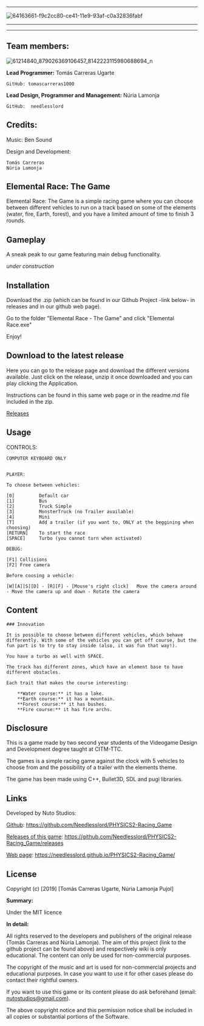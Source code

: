 

***


![64163661-f9c2cc80-ce41-11e9-93af-c0a32836fabf](https://user-images.githubusercontent.com/51851736/67636048-b37f6c00-f8cc-11e9-985d-322d39fa4bb5.png)


***

***



## Team members:



![61214840_879026369106457_8142223115980688694_n](https://user-images.githubusercontent.com/51851736/67637050-06f6b780-f8d7-11e9-8b8e-220f0fed8d5e.jpg)



**Lead Programmer:** Tomás Carreras Ugarte

	GitHub: tomascarreras1000

**Lead Design, Programmer and Management:** Núria Lamonja

	GitHub:	 needlesslord



## Credits:


Music:
	Ben Sound


Design and Development: 

	Tomás Carreras
	Núria Lamonja



## Elemental Race: The Game


Elemental Race: The Game is a simple racing game where you can choose between different vehicles to run on a track based on some of the elements (water, fire, Earth, forest), and you have a limited amount of time to finish 3 rounds.


## Gameplay


A sneak peak to our game featuring main debug functionality.


_under construction_



## Installation


Download the .zip (which can be found in our Github Project -link below- in releases and in our github web page).


Go to the folder "Elemental Race - The Game" and click "Elemental Race.exe"


Enjoy!



## Download to the latest release


Here you can go to the release page and download the different versions available. Just click on the release, unzip it once downloaded and you can play clicking the Application.


Instructions can be found in this same web page or in the readme.md file included in the zip.


[Releases](https://github.com/nurialp12/PHYSICS2-Racing_Game/releases)



## Usage


CONTROLS:


	COMPUTER KEYBOARD ONLY


	PLAYER:

	To choose between vehicles:

	[0] 		Default car		
	[1] 		Bus
	[2] 		Truck Simple
	[3] 		MonsterTruck (no Trailer available)
	[4] 		Mini
	[T] 		Add a trailer (if you want to, ONLY at the beggining when choosing)
	[RETURN] 	To start the race
	[SPACE]		Turbo (you cannot turn when activated)

	DEBUG:

	[F1] Collisions	
	[F2] Free camera	

	Before coosing a vehicle:

	[W][A][S][D] - [R][F] - [Mouse's right click]	Move the camera around - Move the camera up and down - Rotate the camera


## Content

	### Innovation

	It is possible to choose between different vehicles, which behave differently. With some of the vehicles you can get off course, but the fun part is to try to stay inside (also, it was fun that way!).

	You have a turbo as well with SPACE.

	The track has different zones, which have an element base to have different obstacles.

	Each trait that makes the course interesting:

		**Water course:** it has a lake.
		**Earth course:** it has a mountain.
		**Forest course:** it has bushes.
		**Fire course:** it has fire archs.



## Disclosure


This is a game made by two second year students of the Videogame Design and Development degree taught at CITM-TTC.


The games is a simple racing game against the clock with 5 vehicles to choose from and the possibility of a trailer with the elements theme.


The game has been made using C++, Bullet3D, SDL and pugi libraries. 



## Links


Developed by Nuto Studios:


[Github](https://github.com/Needlesslord/PHYSICS2-Racing_Game): https://github.com/Needlesslord/PHYSICS2-Racing_Game


[Releases of this game](https://github.com/Needlesslord/PHYSICS2-Racing_Game/releases): https://github.com/Needlesslord/PHYSICS2-Racing_Game/releases


[Web page](https://needlesslord.github.io/PHYSICS2-Racing_Game/): https://needlesslord.github.io/PHYSICS2-Racing_Game/



## License


Copyright (c) [2019] [Tomás Carreras Ugarte, Núria Lamonja Pujol]


**Summary:** 


Under the MIT licence


**In detail:**


All rights reserved to the developers and publishers of the original release (Tomás Carreras and Núria Lamonja). 
The aim of this project (link to the github project can be found above) and respectively wiki is only educational. 
The content can only be used for non-commercial purposes. 


The copyright of the music and art is used for non-commercial projects and educational purposes.
In case you want to use it for other cases please do contact their rightful owners.


If you want to use this game or its content please do ask beforehand (email: nutostudios@gmail.com).


The above copyright notice and this permission notice shall be included in all
copies or substantial portions of the Software.

